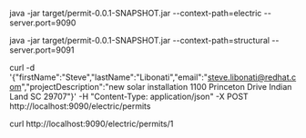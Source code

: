 
java -jar target/permit-0.0.1-SNAPSHOT.jar --context-path=electric --server.port=9090

java -jar target/permit-0.0.1-SNAPSHOT.jar --context-path=structural --server.port=9091

curl -d '{"firstName":"Steve","lastName":"Libonati","email":"steve.libonati@redhat.com","projectDescription":"new solar installation 1100 Princeton Drive Indian Land SC 29707"}' -H "Content-Type: application/json" -X POST http://localhost:9090/electric/permits

curl http://localhost:9090/electric/permits/1

